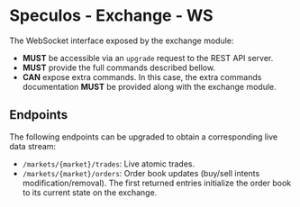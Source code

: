 # Speculos - Exchange - WS

The WebSocket interface exposed by the exchange module:
- **MUST** be accessible via an `upgrade` request to the REST API server.
- **MUST** provide the full commands described bellow.
- **CAN** expose extra commands. In this case, the extra commands documentation **MUST** be provided along with the exchange module.

## Endpoints

The following endpoints can be upgraded to obtain a corresponding live data stream:
- `/markets/{market}/trades`: Live atomic trades.
- `/markets/{market}/orders`: Order book updates (buy/sell intents modification/removal). The first returned entries initialize the order book to its current state on the exchange.